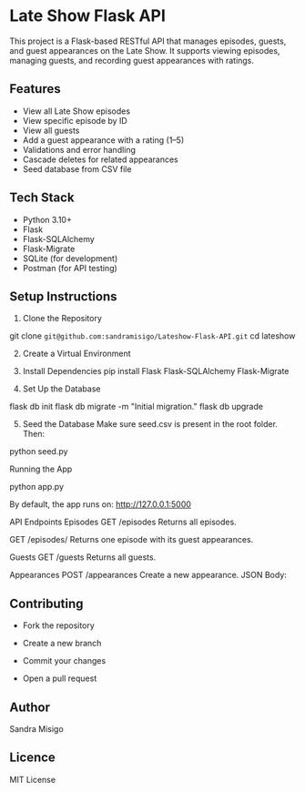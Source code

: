 # Late Show Flask API

This project is a Flask-based RESTful API that manages episodes, guests, and guest appearances on the Late Show. It supports viewing episodes, managing guests, and recording guest appearances with ratings.


## Features

- View all Late Show episodes
- View specific episode by ID
- View all guests
- Add a guest appearance with a rating (1–5)
- Validations and error handling
- Cascade deletes for related appearances
- Seed database from CSV file


## Tech Stack

- Python 3.10+
- Flask
- Flask-SQLAlchemy
- Flask-Migrate
- SQLite (for development)
- Postman (for API testing)


## Setup Instructions

1. Clone the Repository


git clone `git@github.com:sandramisigo/Lateshow-Flask-API.git`
cd lateshow

2. Create a Virtual Environment

3. Install Dependencies
pip install Flask Flask-SQLAlchemy Flask-Migrate

4. Set Up the Database

flask db init
flask db migrate -m "Initial migration."
flask db upgrade

5. Seed the Database
Make sure seed.csv is present in the root folder. Then:

python seed.py

Running the App

python app.py

By default, the app runs on: http://127.0.0.1:5000

API Endpoints
 Episodes
GET /episodes
Returns all episodes.

GET /episodes/<id>
Returns one episode with its guest appearances.

 Guests
GET /guests
Returns all guests.

 Appearances
POST /appearances
Create a new appearance. JSON Body:

## Contributing
* Fork the repository

* Create a new branch

* Commit your changes

* Open a pull request

## Author
Sandra Misigo

## Licence
MIT License